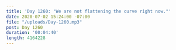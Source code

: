 ```yaml
---
title: 'Day 1260: "We are not flattening the curve right now."'
date: 2020-07-02 15:24:00 -07:00
file: "/uploads/Day-1260.mp3"
post: Day 1260
duration: '00:04:40'
length: 4164228
---
```


